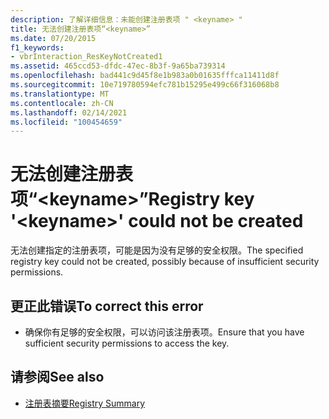 ```yaml
---
description: 了解详细信息：未能创建注册表项 " <keyname> "
title: 无法创建注册表项“<keyname>”
ms.date: 07/20/2015
f1_keywords:
- vbrInteraction_ResKeyNotCreated1
ms.assetid: 465ccd53-dfdc-47ec-8b3f-9a65ba739314
ms.openlocfilehash: bad441c9d45f8e1b983a0b01635fffca11411d8f
ms.sourcegitcommit: 10e719780594efc781b15295e499c66f316068b8
ms.translationtype: MT
ms.contentlocale: zh-CN
ms.lasthandoff: 02/14/2021
ms.locfileid: "100454659"
---
```

# <a name="registry-key-keyname-could-not-be-created"></a><span data-ttu-id="65b43-103">无法创建注册表项“\<keyname>”</span><span class="sxs-lookup"><span data-stu-id="65b43-103">Registry key '\<keyname>' could not be created</span></span>

<span data-ttu-id="65b43-104">无法创建指定的注册表项，可能是因为没有足够的安全权限。</span><span class="sxs-lookup"><span data-stu-id="65b43-104">The specified registry key could not be created, possibly because of insufficient security permissions.</span></span>  
  
## <a name="to-correct-this-error"></a><span data-ttu-id="65b43-105">更正此错误</span><span class="sxs-lookup"><span data-stu-id="65b43-105">To correct this error</span></span>  
  
- <span data-ttu-id="65b43-106">确保你有足够的安全权限，可以访问该注册表项。</span><span class="sxs-lookup"><span data-stu-id="65b43-106">Ensure that you have sufficient security permissions to access the key.</span></span>  
  
## <a name="see-also"></a><span data-ttu-id="65b43-107">请参阅</span><span class="sxs-lookup"><span data-stu-id="65b43-107">See also</span></span>

- [<span data-ttu-id="65b43-108">注册表摘要</span><span class="sxs-lookup"><span data-stu-id="65b43-108">Registry Summary</span></span>](../language-reference/keywords/registry-summary.md)
